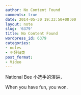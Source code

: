 ```yaml
---
author: No Content Found
comments: true
date: 2014-05-30 19:33:50+00:00
layout: note
slug: '6379'
title: No Content Found
wordpress_id: 6379
categories:
- notes
- 不好归类
post_format:
- Video
---
```


National Bee 小选手的演讲，





When you have fun, you won.





 
